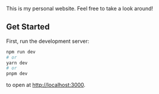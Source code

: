 This is my personal website. Feel free to take a look around!

## Get Started

First, run the development server:

```bash
npm run dev
# or
yarn dev
# or
pnpm dev
```

to open at [http://localhost:3000](http://localhost:3000).

